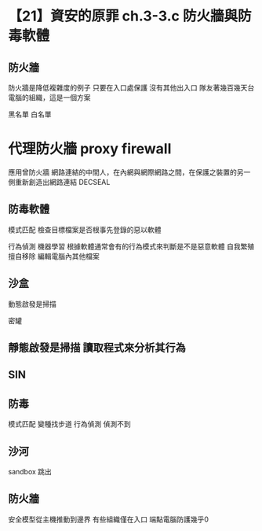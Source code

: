 # 【21】資安的原罪 ch.3-3.c 防火牆與防毒軟體
## 防火牆
防火牆是降低複雜度的例子
只要在入口處保護
沒有其他出入口
隊友著幾百幾天台電腦的組織，這是一個方案

黑名單
白名單

# 代理防火牆 proxy firewall
應用曾防火牆
網路連結的中間人，在內網與網際網路之間，在保護之裝置的另一側重新創造出網路連結
DECSEAL


## 防毒軟體
模式匹配 檢查目標檔案是否根事先登錄的惡以軟體

行為偵測 機器學習 根據軟體通常會有的行為模式來判斷是不是惡意軟體
自我繁殖 擅自移除 編輯電腦內其他檔案

## 沙盒
動態啟發是掃描


密罐

靜態啟發是掃描 讀取程式來分析其行為
---

## SIN

## 防毒
模式匹配 變種找步道
行為偵測 偵測不到

## 沙河
sandbox 跳出
## 防火牆
 安全模型從主機推動到邊界
有些組織僅在入口
端點電腦防護幾乎0